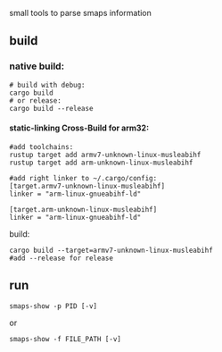 small tools to parse smaps information

## build

### native build:

```shell
# build with debug:
cargo build
# or release:
cargo build --release
```

#### static-linking Cross-Build for arm32:

```shell
#add toolchains:
rustup target add armv7-unknown-linux-musleabihf
rustup target add arm-unknown-linux-musleabihf
```

```shell
#add right linker to ~/.cargo/config:
[target.armv7-unknown-linux-musleabihf]
linker = "arm-linux-gnueabihf-ld"

[target.arm-unknown-linux-musleabihf]
linker = "arm-linux-gnueabihf-ld"
```

build:

```shell
cargo build --target=armv7-unknown-linux-musleabihf
#add --release for release
```

## run

    smaps-show -p PID [-v]

or
```shell
smaps-show -f FILE_PATH [-v]
```


